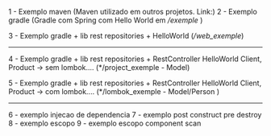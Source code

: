 1 - Exemplo maven (Maven utilizado em outros projetos. Link:)
2 - Exemplo gradle (Gradle com Spring com Hello World em */exemple* )

3 - Exemplo gradle + lib rest repositories + HelloWorld (*/web_exemple*)

-------------------------------------------------------------------

4 - Exemplo gradle + lib rest repositories + RestController HelloWorld
Client, Product -> sem lombok.... 
(*/project_exemple - Model)

5 - Exemplo gradle + lib rest repositories + RestController HelloWorld
Client, Product -> com lombok.... 
(*/lombok_exemple - Model/Person )


-------------------------------------------------------------------

6 - exemplo injecao de dependencia
7 - exemplo post construct pre destroy
8 - exemplo escopo
9 - exemplo escopo component scan